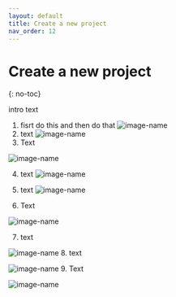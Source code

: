 ```yaml
---
layout: default
title: Create a new project
nav_order: 12
---
```

# Create a new project
{: no-toc}

intro text

1. fisrt do this and then do that
![image-name](http://2.bp.blogspot.com/_Mh1tYFoEZ_c/TUWmFjhptbI/AAAAAAAAB3g/ckBEvJMp_AY/s1600/happy-face_happyface_smiley_2400x2400.jpg?raw=true "alt text here") 
2. text
![image-name](url?raw=true "alt text here") 
3. Text

![image-name](url?raw=true "alt text here")

4. text
![image-name](url?raw=true "alt text here") 

5. text
![image-name](url?raw=true "alt text here") 

6. Text

![image-name](url?raw=true "alt text here")

7. text

![image-name](url?raw=true "alt text here") 
8. text

![image-name](url?raw=true "alt text here") 
9. Text

![image-name](url?raw=true "alt text here")
